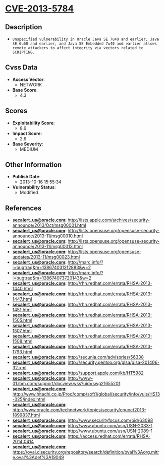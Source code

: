 
# [CVE-2013-5784](https://cve.mitre.org/cgi-bin/cvename.cgi?name=CVE-2013-5784)

## Description

- `Unspecified vulnerability in Oracle Java SE 7u40 and earlier, Java SE 6u60 and earlier, and Java SE Embedded 7u40 and earlier allows remote attackers to affect integrity via vectors related to SCRIPTING.`

## Cvss Data

- **Access Vector**:
  - NETWORK
- **Base Score**:
  - 4.3

## Scores

- **Exploitability Score**:
  - 8.6
- **Impact Score**:
  - 2.9
- **Base Severity**:
  - MEDIUM

## Other Information

- **Publish Date**:
  - 2013-10-16 15:55:34
- **Vulnerability Status**:
  - Modified

## References

- **secalert_us@oracle.com**: http://lists.apple.com/archives/security-announce/2013/Oct/msg00001.html
- **secalert_us@oracle.com**: http://lists.opensuse.org/opensuse-security-announce/2013-11/msg00010.html
- **secalert_us@oracle.com**: http://lists.opensuse.org/opensuse-security-announce/2013-11/msg00013.html
- **secalert_us@oracle.com**: http://lists.opensuse.org/opensuse-updates/2013-11/msg00023.html
- **secalert_us@oracle.com**: http://marc.info/?l=bugtraq&m=138674031212883&w=2
- **secalert_us@oracle.com**: http://marc.info/?l=bugtraq&m=138674073720143&w=2
- **secalert_us@oracle.com**: http://rhn.redhat.com/errata/RHSA-2013-1440.html
- **secalert_us@oracle.com**: http://rhn.redhat.com/errata/RHSA-2013-1447.html
- **secalert_us@oracle.com**: http://rhn.redhat.com/errata/RHSA-2013-1451.html
- **secalert_us@oracle.com**: http://rhn.redhat.com/errata/RHSA-2013-1505.html
- **secalert_us@oracle.com**: http://rhn.redhat.com/errata/RHSA-2013-1507.html
- **secalert_us@oracle.com**: http://rhn.redhat.com/errata/RHSA-2013-1508.html
- **secalert_us@oracle.com**: http://rhn.redhat.com/errata/RHSA-2013-1793.html
- **secalert_us@oracle.com**: http://secunia.com/advisories/56338
- **secalert_us@oracle.com**: http://security.gentoo.org/glsa/glsa-201406-32.xml
- **secalert_us@oracle.com**: http://support.apple.com/kb/HT5982
- **secalert_us@oracle.com**: http://www-01.ibm.com/support/docview.wss?uid=swg21655201
- **secalert_us@oracle.com**: http://www.hitachi.co.jp/Prod/comp/soft1/global/security/info/vuls/HS13-025/index.html
- **secalert_us@oracle.com**: http://www.oracle.com/technetwork/topics/security/cpuoct2013-1899837.html
- **secalert_us@oracle.com**: http://www.securityfocus.com/bid/63098
- **secalert_us@oracle.com**: http://www.ubuntu.com/usn/USN-2033-1
- **secalert_us@oracle.com**: http://www.ubuntu.com/usn/USN-2089-1
- **secalert_us@oracle.com**: https://access.redhat.com/errata/RHSA-2014:0414
- **secalert_us@oracle.com**: https://oval.cisecurity.org/repository/search/definition/oval%3Aorg.mitre.oval%3Adef%3A19049
